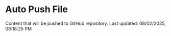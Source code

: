 # Auto Push File

Content that will be pushed to GitHub repository.
Last updated: 08/02/2025, 09:18:25 PM